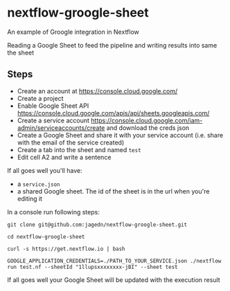 # nextflow-groogle-sheet

An example of Groogle integration in Nextflow

Reading a Google Sheet to feed the pipeline and writing results into same the sheet

## Steps

- Create an account at https://console.cloud.google.com/
- Create a project
- Enable Google Sheet API https://console.cloud.google.com/apis/api/sheets.googleapis.com/
- Create a service account https://console.cloud.google.com/iam-admin/serviceaccounts/create and download the creds json
- Create a Google Sheet and share it with your service account (i.e. share with the email of the service created)
- Create a tab into the sheet and named `test`
- Edit cell A2 and write a sentence 

If all goes well you'll have:
- a `service.json`
- a shared Google sheet. The id of the sheet is in the url when you're editing it

In a console run following steps:

`git clone git@github.com:jagedn/nextflow-groogle-sheet.git`

`cd nextflow-groogle-sheet`

`curl -s https://get.nextflow.io | bash` 

`GOOGLE_APPLICATION_CREDENTIALS=./PATH_TO_YOUR_SERVICE.json ./nextflow run test.nf --sheetId "1llupsxxxxxxxx-jBI" --sheet test`

If all goes well your Google Sheet will be updated with the execution result